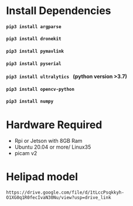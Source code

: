 # **Install Dependencies**
#### ``` pip3 install argparse ```
#### ```pip3 install dronekit ```
#### ```pip3 install pymavlink```
#### ```pip3 install pyserial```
#### ```pip3 install ultralytics ``` (python version >3.7)
#### ```pip3 install opencv-python```
#### ```pip3 install numpy```

# Hardware Required
* Rpi or Jetson with 8GB Ram
* Ubuntu 20.04 or more/ Linux35 
* picam v2

# Helipad model
``` https://drive.google.com/file/d/1tLccPsqkkyh-O1XG0q1R0fecIvaN30Nu/view?usp=drive_link ```

